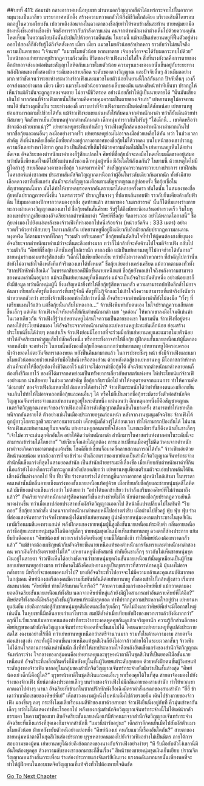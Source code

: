 ##บทที่ 411: ล่อมาฆ่า
กลางอากาศเหนือหุบเขา
ม่านหมอกวิญญาณสีดำได้แพร่กระจายไปในอากาศหมุนวนเป็นเกลียว บรรยากาศหนักอึ้ง สร้างความหวาดกลัวให้สิ่งมีชีวิตใกล้เคียง บริเวณสิบลี้โดยรอบตกอยู่ในความเงียบงัน
เปลวเพลิงอ่อนจางในดวงตาของชื่อกุ้ยทำให้รอบข้างสั่นสะท้าน ชายหนุ่มยกมือข้างหนึ่งขึ้นอย่างเชื่องช้า จิตสังหารราวกับกำลังควบแน่น
คนจากตำหนักผาดำต่างเต็มไปด้วยความดุดันโหดเหี้ยม ในความเงียบงันนั้นปะปนไปด้วยความตื่นเต้น
ในยามนี้
แม้จะเป็นเย่หยานหยูที่ฟื้นตัวอยู่ห่างออกไปสองลี้ก็ยังรับรู้ได้ถึงจิตสังหาร
เมี้ยว เมี้ยว
แมวขโมยตัวน้อยอ้าปากหาว ราวกับว่าไม่สนใจถึงความเป็นตายของ “เจ้านาย”
“แมวขโมยตัวน้อย หากเขาตาย เจ้าเองก็อาจจะได้รับผลกระทบไปด้วย”
ใบหน้าของเย่หยานหยูปรากฏความกังวลขึ้น
ชีวิตของจ้าวเฟิงนางไม่ใส่ใจ สิ่งที่นางกังวลคือการตายของอีกฝ่ายอาจส่งผลต่อพันธะสัญญาโลหิตกับแมวขโมยตัวน้อย
ความรุนแรงของผลนั้นขึ้นอยู่กับระยะทาง พลังฝึกตนของทั้งสองฝ่าย ระดับของสายเลือด ระดับของดวงวิญญาณ และปัจจัยอื่นๆ ล้วนมีผลอย่างมาก
ทว่าชัดเจนว่าระยะห่างระหว่างจ้าวเฟิงและแมวขโมยตัวน้อยในยามนี้ใกล้กันมาก ปัจจัยอื่นๆ เองก็อาจส่งผลอย่างมาก
เมี้ยว เมี้ยว
แมวขโมยตัวน้อยวาดกรงเล็บของมัน แสดงสีหน้าท่าทีเย็นชา ปรากฏให้เห็นว่าแม้ตัวมันจะถูกลูกหลงจนตาย ไม่อาจมีชีวิตรอด อย่างน้อยก็ทำให้ผู้เป็นนายตายได้
“นั่นมันเสี่ยงเกินไป หากก่อนที่จ้าวเฟิงตายนั้นใช้ความคิดควบคุมความเป็นตายของเจ้าเล่า”
เย่หยานหยูไม่อาจทานทนได้ ยันร่างลุกขึ้นยืน
ระยะห่างสองลี้ ตราบเท่าที่จ้าวเฟิงสามารถฝืนต่อต้านได้สักหน่อย เย่หยานหยูย่อมสามารถตามไปช่วยได้ทัน
แม้จ้าวเฟิงจะเผยแผ่นหลังให้กับคนจากตำหนักผาดำ ทว่าก็ยังเดินด้วยท่าทีสบายๆ
จิตสังหารเย็นเยียบหดหู่จากตำหนักผาดำ เด็กหนุ่มทำราวกับไม่รับรู้
“ไอ้เด็กนี่... เขาคิดหรือว่าข้าจะต้องช่วยเขาแน่ๆ?”
เย่หยานหยูกระทืบเท้าเล็กๆ
จ้าวเฟิงอยู่ใกล้คนของตำหนักผาดำมากเกินไป หากชื่อกุ้ยและคนอื่นๆ ลงมืออย่างรวดเร็ว เย่หยานหยูย่อมไม่อาจลงมือช่วยเหลือได้ทัน
ทว่า
ในช่วงเวลาสำคัญ สิ่งที่น่าเหลือเชื่อคือมือที่ยกค้างอยู่กลางอากาศของชื่อกุ้ยไม่ได้วาดลง
บนใบหน้าของเขาปรากฏความลังเลอย่างหาได้ยาก
ถูกแล้ว เป็นสีหน้าที่เต็มไปด้วยความลังเลไม่มั่นใจ เย่หยานหยูเห็นได้อย่างชัดเจน
อัจฉริยะของตำหนักผาดำเองก็รู้สึกแปลกใจ ศิษย์พี่ชื่อกุ้ยมักจะลงมือโหดเหี้ยมเด็ดขาดอยู่เสมอ ทว่าบัดนี้เพียงแค่โจมตีไปยังแผ่นหลังของเด็กหนุ่มผู้หนึ่ง มีอันใดให้ลังเลกัน?
ในยามนี้
ด้วยเหตุใดไม่มีผู้ใดล่วงรู้ สายเลือดดวงตาของชื่อกุ้ย ‘เนตรมารทมิฬ’ ส่งสัญญาณกระวนกระวายบางประการ
เขาฝึกฝนในศาสตร์แห่งซากศพ ประสาทสัมผัสจิตวิญญาณเหนือกว่าผู้อื่นในระดับเดียวกันมากนัก ทั้งยังมีสายเลือดดวงตาที่แข็งแกร่ง มันมักจะส่งสัญญาณเตือนตามสัญชาตญาณอยู่บ่อยครั้ง
ชื่อกุ้ยเชื่อในสัญชาตญาณนี้มาก มันได้ทำให้เขาหลบรอดจากอันตรายมาได้หลายครั้งครา
ทันใดนั้น ในสมองของชื่อกุ้ยพลันปรากฏภาพหนึ่งขึ้น
‘เนตรสวรรค์’ ปรากฏขึ้นจางๆ ที่ปลายเส้นขอบฟ้า ราวกับยืนเคียงค้างกับฟ้าดิน ใช้มุมมองของปักษากวาดมองทุกสิ่ง
สุดท้ายแล้ว สายตาของ ‘เนตรสวรรค์’ นั้นก็ได้ทิ่มแทงร่างกาย ทะลวงผ่านดวงวิญญาณของเขาไป
ชื่อกุ้ยพลันสั่นศีรษะ รับรู้ได้ถึงนัยยะซ้อนเร้นอย่างรวดเร็ว
ริมใบหูของเขาปรากฏเสียงของอัจฉริยะจากตำหนักผาดำ “ศิษย์พี่ชื่อกุ้ย จัดการเถอะ อย่าได้พลาดโอกาสนี้”
ชื่อกุ้ยเพ่งมองไปยังแผ่นหลังของจ้าวเฟิงที่ห่างออกไปหนึ่งร้อยจ้าง (หน่วยวัดจีน : 333 เมตร) อย่างรวดเร็วด้วยท่าทีสบายๆ
ในทางกลับกัน เย่หยานหยูที่อยู่ฝั่งเดียวกับอีกฝ่ายกลับปรากฏความลนลานหงุดหงิด ไล่ตามมาจากที่ไกลๆ
“รวมตัว เตรียมถอย”
ชื่อกุ้ยพลันตัดสินใจที่ทำให้ผู้คนต้องสงสัยงุนงง
อัจฉริยะจากตำหนักผาดำแม้ว่าจะตื่นตะลึงอย่างมาก ทว่าก็ไม่กล้าที่จะคัดค้านไปโจมตีจ้าวเฟิง กลับไปรวมตัวกัน
“ศิษย์พี่ชื่อกุ้ย เด็กนั่นอยู่ใกล้เรานัก หากลงมือ แม้เป็นเย่หยานหยูก็ไม่อาจช่วยได้ทันกาล”
ชายหนุ่มร่างผอมแห้งรู้สึกสงสัย
“เด็กนี่ไม่เพียงเยือกเย็น ทว่ายังไม่หวาดกลัวพวกเรา ที่สำคัญไปกว่านั้น ข้ายังไม่อาจเข้าใจถึงพลังที่แท้จริงของเขาได้ทั้งหมด”
ชื่อกุ้ยเอ่ยอย่างเคร่งเครียด
แม้กวาดตามองทั่วทั้ง ‘ซากปรักหักพังสือเฉิง’ ในบรรดาสิบยอดฝีมือขั้นนายเหนือแท้ ชื่อกุ้ยยังพอเข้าใจถึงพลังความสามารถของคนเหล่านั้นอยู่มาก แม้จะเป็นเย่หยานหยูที่แข็งแกร่ง แม้จะเป็นอัจฉริยะอันดับหนึ่ง อย่างน้อยเขาก็ยังมีข้อมูล
ทว่าเด็กหนุ่มผู้นี้ ยิ่งเผชิญหน้ายิ่งทำให้ชื่อกุ้ยรู้สึกหวาดกลัว ความสามารถปกปิดลึกล้ำไม่อาจค้นหา
เทียบกับศัตรูที่แข็งแกร่งที่เขารู้จักดี ศัตรูที่ไม่รู้จักและไม่เข้าใจถึงความสามารถที่แท้จริงยังนับว่าน่าหวาดกลัวกว่า
กระทั่งจ้าวเฟิงออกห่างไปกว่าหนึ่งลี้ อัจฉริยะจากตำหนักผาดำก็ยังไม่ลงมือ
“ทั้งๆ ที่เตรียมแผนไว้แล้ว แต่ชื่อกุ้ยนั่นกลับไม่หลงกล...”
จ้าวเฟิงพึมพำกับตนเอง ในใจปรากฏความเสียดายขึ้นเล็กๆ
แต่เดิม
จ้าวเฟิงจงใจหันหลังให้กับตำหนักผาดำ เผย ‘จุดอ่อน’ ให้พวกเขาลงมือโจมตีเข่นฆ่า
ในเวลาเดียวกัน จ้าวเฟิงก็รู้ว่าเย่หยานหยูไม่สนใจความเป็นตายของเขา
ในยามนั้น
จ้าวเฟิงที่อยู่ตรงกลางใช้ประโยชน์ตนเอง ให้อัจฉริยะจากตำหนักผาดำและเย่หยานหยูปะทะกันเล็กน้อย ย่อมสร้างประโยชน์ขึ้นได้ง่ายๆ
หากสำเร็จ จ้าวเฟิงย่อมมีโอกาสที่จะร่วมมือกับเย่หยานหยูและแมวขโมยตัวน้อย ทำให้อัจฉริยะผาดำสูญเสียไปสักครึ่งหนึ่ง หรือกระทั่งอาจทำให้ชื่อกุ้ย ผู้ฝึกตนขั้นนายเหนือแท้ผู้นี้ตกลงจากหลังม้า
จะอย่างไร ในยามนี้พลังของชื่อกุ้ยก็ลดลงมากกว่าเย่หยานหยู เย่หยานหยูได้ครอบครองน้ำค้างยอดไผ่ตะวันจันทราสองหยด พลังฟื้นคืนมามากแล้ว
ในการปะทะซึ่งๆ หน้า ยังมีจ้าวเฟิงและแมวขโมยตัวน้อยคอยช่วยเหลือรับมือไปหนึ่งหรือสองส่วน ด้วยพลังต่อสู้ของเย่หยานหยู มีโอกาสกว่าห้าหกส่วนที่จะทำให้ชื่อกุ้ยต้องทิ้งชีวิตเอาไว้
แม้ว่าจะไม่อาจฆ่าชื่อกุ้ยได้ อัจฉริยะจากตำหนักผาดำหลายคนก็ต้องทิ้งชีวิตเอาไว้ ของที่ได้มาจากศพย่อมเป็นทรัพยากรเกี่ยวกับศาสตร์แห่งศพ ให้ประโยชน์แก่จ้าวเฟิงอย่างมาก
น่าเสียดาย
ในช่วงเวลาสำคัญ ชื่อกุ้ยกลับรามือไป ทำให้หลุดรอดจากแผนการ ทำให้ความคิด ‘ล่อมาฆ่า’ ของจ้าวเฟิงล้มเหลวไป
ล้มเหลวได้อย่างไร?
จ้าวเฟิงตระหนักได้ว่าท่าทีของตนเองเยือกเย็นจนเกินไปทำให้ไม่อาจหลอกชื่อกุ้ยและคนอื่นๆ ได้ หรือไม่ก็เป็นพวกชื่อกุ้ยระมัดระวังตัวต่อสำนักจิตวิญญาณจันทร์กระจ่างและเย่หยานหยูอยู่ในระดับหนึ่ง
แน่นอนว่า
อีกเหตุผลหนึ่งก็คือสัญชาตญาณ เนตรจิตวิญญาณเทพเจ้าของจ้าวเฟิงเองก็มีการส่งสัญญาณเตือนขึ้นในบางครั้ง สามารถทำให้เขาหลีกหนีจากอันตรายได้
ตัวอย่างเช่นในเมืองประกายอรุณก่อนหน้า หลังจากงานชุมนุมอัจฉริยะ จ้าวเฟิงได้ถูกผู้อาวุโสตระกูลชิวสะกดรอยมาตามฆ่า เด็กหนุ่มก็ล่วงรู้ได้ก่อนเวลา ทำให้สามารถป้องกันได้
ไม่นาน
จ้าวเฟิงและเย่หยานหยูก็มาเจอกัน
เย่หยานหยูถอนหายใจโล่งอก ในขณะเดียวกันก็ดึงหน้าเย็นชาเล็กๆ “เจ้าไม่ควรจะเล่นตุกติกอันใด อย่าได้คิดว่าตำหนักผาดำ สำนักมารในศาสตร์แห่งซากศพในระดับนี้จะสามารถเข้าร่วมได้โดยง่าย”
“เย่เซียนจื่อเอ่ยได้ถูกต้อง การแลกเปลี่ยนเมื่อครู่ไม่คิดว่าคนจากตำหนักผาดำจะเกิดความอาฆาตขุ่นแค้นขึ้น โชคดีที่เย่เซียนจื่อมาคลี่คลายสถานการณ์ได้ทัน”
จ้าวเฟิงเอ่ยด้วยสีหน้านอบน้อม
หากต้องการที่จะเข้าร่วม ตัวเลือกแรกของเขาย่อมเป็นสำนักจิตวิญญาณจันทร์กระจ่าง
สำนักนี้แข็งแกร่งที่สุดในสามยอดสำนัก เป็นสำนักฝ่ายธรรมะที่เลื่องชื่อ เมื่อเทียบกับตำหนักผาดำที่กินเนื้อแล้วยังไม่เหลือกระทั่งกระดูกแล้วยังปลอดภัยกว่า
เย่หยานหยูเพียงเตรียมตัวจะเอ่ยปากพลันได้ยินเสียงดังขึ้นห่างออกไป
ฟึ่บ ฟึ่บ ฟึ่บ
ร่างหลายร่างได้ปรากฏขึ้นกลางอากาศ มุ่งหน้าใกล้เข้ามา
ในบรรดาคนเหล่านั้นมีกลิ่นอายแข็งแกร่งของขั้นนายเหนือแท้อยู่ด้วย เมื่อเทียบกับชื่อกุ้ยและชายหนุ่มชุดสีโลหิตแล้วมีเพียงแต่จะแข็งแกร่งกว่า ไม่ด้อยกว่า
“อย่าได้บอกข้าเชียวว่ากำลังเสริมของศิษย์พี่โม่ก่านมาถึงแล้ว?”
อัจฉริยะจากตำหนักผาดำรู้สึกคาดหวังขึ้นอย่างช่วยไม่ได้
นัยน์ตาของชื่อกุ้ยปรากฏความยินดีพาดผ่านขึ้น
ทว่าเมื่อเขาปล่อยประสาทสัมผัสจิตวิญญาณออกไป สีหน้าก็แปรเปลี่ยนไปในทันที
“รีบถอย”
ชื่อกุ้ยออกคำสั่ง นำคนจากตำหนักผาดำหลบหนีไปอย่างเร่งรีบ
เมื่อผ่านไปชั่วครู่
ฟุ่บ ฟุ่บ ฟุ่บ
ร่างที่ส่องแสงจันทราสว่างจ้าทั้งชายหญิงได้มายังเย่หยานหยู
ผู้นำคือชายหนุ่มงดงามเปราะบางในชุดสีเงิน เขามีเรือนผมสีแดงทรงเสน่ห์
พลังฝึกตนของชายหนุ่มผู้นี้สูงถึงขั้นนายเหนือแท้ระดับต่ำ กลิ่นอายเหนือกว่าชื่อกุ้ยและชายหนุ่มชุดสีโลหิตอยู่เล็กๆ
ชายหนุ่มชุดเงินเมื่อเห็นเย่หยานหยู ดวงตาก็ส่องประกาย แย้มยิ้มยินดีออกมา “ศิษย์น้องเย่ พวกเรากำลังติดพันอยู่ ยามนี้ได้มาถึงช้า ทำให้ศิษย์น้องต้องหวาดกลัวแล้ว”
“แม้ข้าจะต้องเผชิญหน้ากับอัจฉริยะขั้นนายเหนือแท้ของตำหนักมารจันทราและตำหนักผาดำสองคน พวกมันก็ทำอันตรายข้าไม่ได้”
เย่หยานหยูนั่งขัดสมาธิ ท่าทีเย็นชาเล็กๆ ราวกับไม่เห็นชายหนุ่มชุดเงินอยู่ในสายตา
จ้าวเฟิงเห็นได้อย่างชัดเจนว่าชายหนุ่มชุดเงินขั้นนายเหนือแท้นั้นดูเหมือนเป็นผู้ที่ชมชอบเย่หยานหยูอย่างมาก
ทว่าที่คาดไม่ถึงคือเย่หยานหยูเป็นบุตรสาวที่สวรรค์ภาคภูมิ ฝุ่นผงไม่อาจกล้ำกราย มีหรือที่จะชอบพอคนทั่วไป? บางทีอัจฉริยะทั่วไปอาจจะไม่มีความกล้าและคุณสมบัติมากพอ
ในกลุ่มคน ศิษย์น้องสตรีสองคนมีความสัมพันธ์อันดีต่อเย่หยานหยู ทั้งสองเข้าไปใกล้หญิงสาว เริ่มบทสนทนาก่อน
“ศิษย์พี่เย่ ท่านได้รับบาดเจ็บหรือ?”
“ด้วยความแข็งแกร่งของศิษย์พี่เย่ แม้กวาดตามองยอดอัจฉริยะขั้นนายเหนือแท้ทั้งสิบ นอกจากศิษย์พี่หลู่แล้วยังมีผู้ใดสามารถทำอันตรายศิษย์พี่ได้อีก?”
ศิษย์สตรีทั้งสองนี้มีพลังสูงถึงขั้นผู้วิเศษแท้ระดับสุดยอด ท่าทีปรากฏความประหลาดใจอยู่บ้าง
เย่หยานหยูแย้มยิ้ม เอ่ยถึงการต่อสู้กับชายหนุ่มชุดสีเลือดและชื่อกุ้ยเล็กๆ
“คิดไม่ถึงเลยว่าศิษย์พี่เย่จะมีโอกาสใหญ่เช่นนั้น ในหุบเขานี้มีกลิ่นอายเก่าแก่โบราณ สมบัติล้ำค่าเมื่อเทียบกับฝั่งของพวกเราแล้วยังดีมากกว่า”
ดรุณีในวัยแรกแย้มหลายคนแสดงท่าทีกระเง้ากระงอดพูดคุยกันดูแล้วเจริญตานัก
ความรู้สึกส่วนลึกของศิษย์บุรุษของสำนักจิตวิญญาณจันทร์กระจ่างอดที่จะชื่นชมไม่ได้ โดยเฉพาะเย่หยานหยูที่ดูเปล่งประกายสดใส งดงามอย่างไร้ที่ติ
ทว่าเย่หยานหยูเหนือกว่าสตรีจำนวนมาก รวมทั้งในด้านความงาม สายตาจึงค่อนข้างสูงส่ง กระทั่งผู้ฝึกตนขั้นนายเหนือแท้ชุดสีเงินก็ยังไม่อาจก้าวก่ายได้ในระยะเวลาสั้นๆ
จ้าวเฟิงไม่ได้สนใจสถานการณ์เหล่านั้นนัก สิ่งที่ทำให้เขาประหลาดใจคือพลังอันแข็งแกร่งของสำนักจิตวิญญาณจันทร์กระจ่าง
ใจกลางของกลุ่มคนคือเย่หยานหยูและบุรุษหน้าตาดีในชุดสีเงินที่เป็นยอดฝีมือขั้นนายเหนือแท้ อัจฉริยะที่เหลือเกินครึ่งก็มีพลังอยู่ในขั้นผู้วิเศษแท้ระดับสุดยอด
ด้วยพลังฝึกตนขั้นผู้วิเศษแท้ระดับสูงของจ้าวเฟิง หากอยู่ในกลุ่มของสำนักจิตวิญญาณจันทร์กระจ่างยังนับว่าเป็นชั้นล่างสุด
“ศิษย์น้องเย่ เด็กนี่คือผู้ใด?”
บุรุษหน้าตาดีในชุดสีเงินและคนอื่นๆ หาเรื่องคุยได้ในที่สุด สายตาจ้องมองไปยังร่างของจ้าวเฟิง นัยน์ตาส่องประกายเล็กๆ
บนร่างของจ้าวเฟิงไม่มีกลิ่นอายของสามสำนัก ทำให้พวกเขาคาดเดาไปต่างๆ นานา
อัจฉริยะที่เข้ามาในซากปรักหักพังสือเฉิงมีตราคำสั่งมรดกของสามสำนัก
“ฮี่ฮี่ ข้าเดาว่าเขาคือเชลยของศิษย์พี่เย่”
เด็กสาวงดงามผู้หนึ่งใบหน้าเต็มไปด้วยรอยยิ้ม เดินไปข้างกายของจ้าวเฟิง มองขึ้นๆ ลงๆ กระทั่งโลมเลียเรือนผมสีฟ้าของเขาด้วยสายตา
จ้าวเฟิงยืนนิ่งอยู่กับที่ คิ้วมุ่นเข้าหากันเล็กๆ ทว่าไม่ได้แสดงท่าทีอะไรออกไป พลังของกลุ่มสำนักจิตวิญญาณจันทร์กระจ่างนี้ไม่ได้แค่น่ากลัวธรรมดา
ในความรู้ของเขา สิบอัจฉริยะขั้นนายเหนือแท้มีห้าคนมาจากสำนักจิตวิญญาณจันทร์กระจ่าง อัจฉริยะที่แข็งแกร่งที่สุดเองก็มาจากสำนักนี้
“แมวนี่น่ารักอยู่นะ”
เด็กสาวอีกคนยื่นมือไปสัมผัสตัวแมวขโมยตัวน้อย ฝ่ายหลังขยับตัวหนีอย่างเย่อหยิ่ง
“ศิษย์น้องเย่ คนกับแมวนี่เรื่องอันใดกัน?”
สายตาของชายหนุ่มหน้าตาดีในชุดสีเงินส่องประกาย
บุรุษหลายคนมองไปยังจ้าวเฟิงอย่างไม่เป็นมิตร
ภายใต้การสอบถามของผู้คน เย่หยานหยูได้เอ่ยถึงข้อตกลงของนางกับจ้าวเฟิงอย่างง่ายๆ
“หึ รับมือกับตัวโง่เขลานี่มีอันใดต้องพูดคุย ล้วงความลับของเขาออกมาซะก็สิ้นเรื่อง”
สีหน้าของชายหนุ่มชุดเงินเย็นเยียบ ปราณจิตวิญญาณบนร่างสั่นกระเพื่อม ร่างส่องประกายแสงจันทร์สีเงินยวง แรงกดดันมากมายนั้นเพียงพอที่จะทำให้ผู้ฝึกตนในขอบเขตจิตวิญญาณที่แท้จริงทั่วไปต้องหายใจติดขัด


[Go To Next Chapter]( ./191.md)